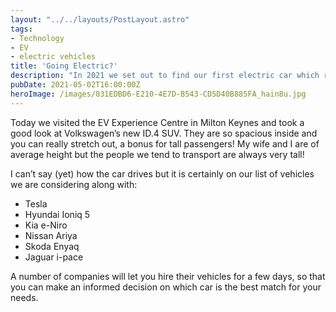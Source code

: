 ```yaml
---
layout: "../../layouts/PostLayout.astro"
tags:
- Technology
- EV
- electric vehicles
title: 'Going Electric?'
description: "In 2021 we set out to find our first electric car which required a lot of test drive bookings!"
pubDate: 2021-05-02T16:00:00Z
heroImage: /images/031EDBD6-E210-4E7D-B543-CD5D40B885FA_hain8u.jpg
---
```

Today we visited the EV Experience Centre in Milton Keynes and took a good look at Volkswagen’s new ID.4 SUV. They are so spacious inside and you can really stretch out, a bonus for tall passengers! My wife and I are of average height but the people we tend to transport are always very tall!

I can’t say (yet) how the car drives but it is certainly on our list of vehicles we are considering along with:

* Tesla
* Hyundai Ioniq 5
* Kia e-Niro 
* Nissan Ariya 
* Skoda Enyaq
* Jaguar i-pace 

A number of companies will let you hire their vehicles for a few days, so that you can make an informed decision on which car is the best match for your needs.